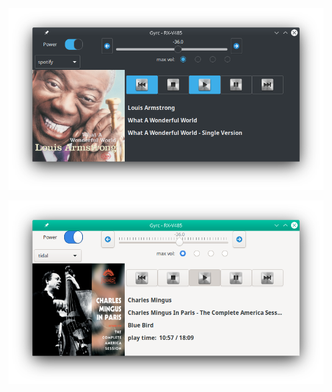 ![picture](images/what_a_wonderful.png)



![picture](images/gyrc-playing-mingus-on-tidal-opensuse-kde.png)
